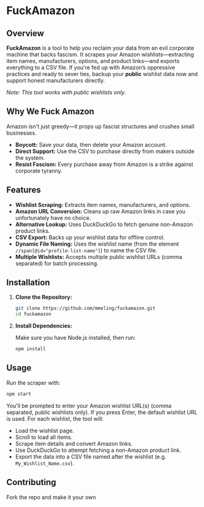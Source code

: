 # FuckAmazon

## Overview

**FuckAmazon** is a tool to help you reclaim your data from an evil corporate machine that backs fascism. It scrapes your Amazon wishlists—extracting item names, manufacturers, options, and product links—and exports everything to a CSV file. If you're fed up with Amazon’s oppressive practices and ready to sever ties, backup your **public** wishlist data now and support honest manufacturers directly.

*Note: This tool works with public wishlists only.*

## Why We Fuck Amazon

Amazon isn't just greedy—it props up fascist structures and crushes small businesses.  
- **Boycott:** Save your data, then delete your Amazon account.  
- **Direct Support:** Use the CSV to purchase directly from makers outside the system.  
- **Resist Fascism:** Every purchase away from Amazon is a strike against corporate tyranny.

## Features

- **Wishlist Scraping:** Extracts item names, manufacturers, and options.
- **Amazon URL Conversion:** Cleans up raw Amazon links in case you unfortunately have no choice.
- **Alternative Lookup:** Uses DuckDuckGo to fetch genuine non-Amazon product links.
- **CSV Export:** Backs up your wishlist data for offline control.
- **Dynamic File Naming:** Uses the wishlist name (from the element `//span[@id="profile-list-name"]`) to name the CSV file.
- **Multiple Wishlists:** Accepts multiple public wishlist URLs (comma separated) for batch processing.

## Installation

1. **Clone the Repository:**

   ```bash
   git clone https://github.com/mmeling/fuckamazon.git
   cd fuckamazon
   ```

2. **Install Dependencies:**

   Make sure you have Node.js installed, then run:

   ```bash
   npm install
   ```

## Usage

Run the scraper with:

```bash
npm start
```

You'll be prompted to enter your Amazon wishlist URL(s) (comma separated, public wishlists only). If you press Enter, the default wishlist URL is used. For each wishlist, the tool will:

- Load the wishlist page.
- Scroll to load all items.
- Scrape item details and convert Amazon links.
- Use DuckDuckGo to attempt fetching a non-Amazon product link.
- Export the data into a CSV file named after the wishlist (e.g. `My_Wishlist_Name.csv`).

## Contributing

Fork the repo and make it your own
